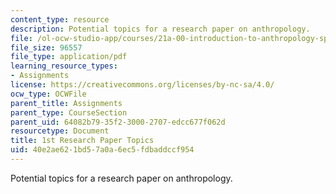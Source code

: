 ```yaml
---
content_type: resource
description: Potential topics for a research paper on anthropology.
file: /ol-ocw-studio-app/courses/21a-00-introduction-to-anthropology-spring-2013/40e2ae621bd57a0a6ec5fdbaddccf954_MIT21A_00S13_fstprtopic.pdf
file_size: 96557
file_type: application/pdf
learning_resource_types:
- Assignments
license: https://creativecommons.org/licenses/by-nc-sa/4.0/
ocw_type: OCWFile
parent_title: Assignments
parent_type: CourseSection
parent_uid: 64082b79-35f2-3000-2707-edcc677f062d
resourcetype: Document
title: 1st Research Paper Topics
uid: 40e2ae62-1bd5-7a0a-6ec5-fdbaddccf954
---
```

Potential topics for a research paper on anthropology.